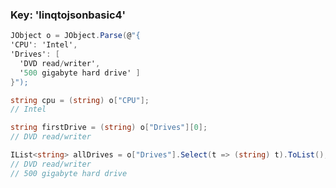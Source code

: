 ﻿<!-- snippet: LinqToJsonBasic4 -->
### Key: 'linqtojsonbasic4'
```cs
JObject o = JObject.Parse(@"{
'CPU': 'Intel',
'Drives': [
  'DVD read/writer',
  '500 gigabyte hard drive' ]
}");

string cpu = (string) o["CPU"];
// Intel

string firstDrive = (string) o["Drives"][0];
// DVD read/writer

IList<string> allDrives = o["Drives"].Select(t => (string) t).ToList();
// DVD read/writer
// 500 gigabyte hard drive
```